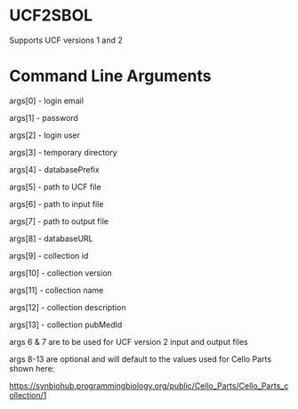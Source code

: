 # UCF2SBOL

Supports UCF versions 1 and 2

# Command Line Arguments

args[0] - login email

args[1] - password 

args[2] - login user

args[3] - temporary directory

args[4] - databasePrefix

args[5] - path to UCF file

args[6] - path to input file

args[7] - path to output file

args[8] - databaseURL

args[9] - collection id

args[10] - collection version

args[11] - collection name

args[12] - collection description

args[13] - collection pubMedId

args 6 & 7 are to be used for UCF version 2 input and output files

args 8-13 are optional and will default to the values used for Cello Parts shown here: 

https://synbiohub.programmingbiology.org/public/Cello_Parts/Cello_Parts_collection/1
